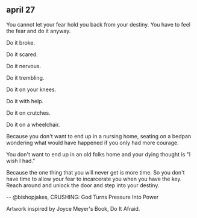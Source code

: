 ## april 27

You cannot let your fear hold you back from your destiny. You have to feel the fear and do it anyway.

Do it broke.

Do it scared.

Do it nervous.

Do it trembling.

Do it on your knees.

Do it with help.

Do it on crutches.

Do it on a wheelchair.

Because you don't want to end up in a nursing home, seating on a bedpan wondering what would have happened if you only had more courage.

You don't want to end up in an old folks home and your dying thought is "I wish I had."

Because the one thing that you will never get is more time. So you don't have time to allow your fear to incarcerate you when you have the key. Reach around and unlock the door and step into your destiny.

-- @bishopjakes, CRUSHING: God Turns Pressure Into Power

Artwork inspired by Joyce Meyer's Book, Do It Afraid.
